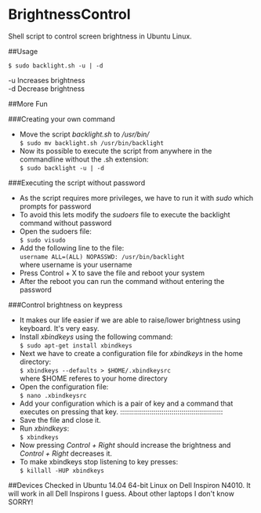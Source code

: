 BrightnessControl
===========
Shell script to control screen brightness in Ubuntu Linux.

##Usage

	$ sudo backlight.sh -u | -d

-u Increases brightness  
-d Decrease brightness

##More Fun

###Creating your own command

* Move the script *backlight.sh* to */usr/bin/*    
`$ sudo mv backlight.sh /usr/bin/backlight`
* Now its possible to execute the script from anywhere in the commandline without the .sh extension:  
`$ sudo backlight -u | -d`

###Executing the script without password
* As the script requires more privileges, we have to run it with *sudo* which prompts for password
* To avoid this lets modify the *sudoers* file to execute the backlight command without password
* Open the sudoers file:  
`$ sudo visudo `
* Add the following line to the file:  
`username ALL=(ALL) NOPASSWD: /usr/bin/backlight`  
where username is your username
* Press Control + X to save the file and reboot your system
* After the reboot you can run the command without entering the password

###Control brightness on keypress
* It makes our life easier if we are able to raise/lower brightness using keyboard. It's very easy.
* Install *xbindkeys* using the following command:  
`$ sudo apt-get install xbindkeys`
* Next we have to create a configuration file for *xbindkeys* in the home directory:    
`$ xbindkeys --defaults > $HOME/.xbindkeysrc`  
where $HOME referes to your home directory
* Open the configuration file:  
`$ nano .xbindkeysrc`
* Add your configuration which is a pair of key and a command that executes on pressing that key.
::::::::::::::::::::::::::::::::::::::::::::::::::::
* Save the file and close it.
* Run *xbindkeys*:  
`$ xbindkeys`
* Now pressing *Control + Right* should increase the brightness and *Control + Right* decreases it.
* To make xbindkeys stop listening to key presses:  
`$ killall -HUP xbindkeys`

##Devices
Checked in Ubuntu 14.04 64-bit Linux on Dell Inspiron N4010. It will work in all Dell Inspirons I guess. About other laptops I don't know SORRY!

